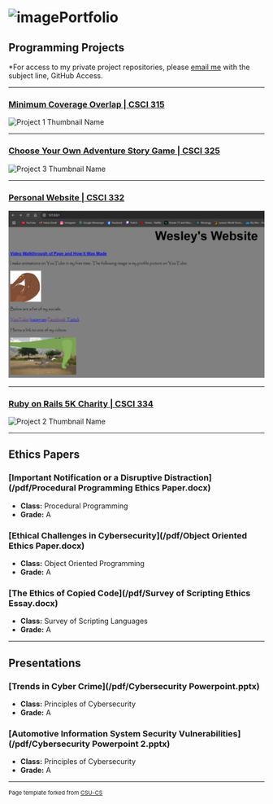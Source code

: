 ![image](https://github.com/user-attachments/assets/5a554e40-d03d-48b4-b40c-cc93206794f6)Portfolio
=========

Programming Projects
--------------------

*For access to my private project repositories, please [email me](mailto:wlcassel@csustudent.net?subject=GitHub%20Access) with the subject line, GitHub Access.

---
### [Minimum Coverage Overlap | CSCI 315](DataStructureAnalysis.md)

![Project 1 Thumbnail Name](images/dummy_thumbnail.jpg)

---
### [Choose Your Own Adventure Story Game | CSCI 325](ObjectOrientedProgramming.md)

![Project 3 Thumbnail Name](images/dummy_thumbnail.jpg)

---
### [Personal Website | CSCI 332](AppliedNetworking.md)

![Project 4 Thumbnail Name](images/AppliedNetworking3.PNG)

---
### [Ruby on Rails 5K Charity | CSCI 334](UserInterfaceProgramming.md)

![Project 2 Thumbnail Name](images/dummy_thumbnail.jpg)

---

Ethics Papers
-------------

### [Important Notification or a Disruptive Distraction](/pdf/Procedural Programming Ethics Paper.docx)

-   **Class:** Procedural Programming
-   **Grade:** A

### [Ethical Challenges in Cybersecurity](/pdf/Object Oriented Ethics Paper.docx)

-   **Class:** Object Oriented Programming
-   **Grade:** A

### [The Ethics of Copied Code](/pdf/Survey of Scripting Ethics Essay.docx)

-   **Class:** Survey of Scripting Languages
-   **Grade:** A

---

Presentations
-------------

### [Trends in Cyber Crime](/pdf/Cybersecurity Powerpoint.pptx)

- **Class:** Principles of Cybersecurity
- **Grade:** A


### [Automotive Information System Security Vulnerabilities](/pdf/Cybersecurity Powerpoint 2.pptx)

- **Class:** Principles of Cybersecurity
- **Grade:** A

---

<p style="font-size:11px">Page template forked from <a href="https://github.com/csu-cs/csci-portfolio">CSU-CS</a></p>
<!-- Remove above link if you don't want to attributive -->
